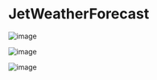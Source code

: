 # JetWeatherForecast

![image](https://github.com/dilersik/JetWeatherForecast/assets/20652107/f6e370a2-e57f-4222-9ed6-e77e593c8e7c)

![image](https://github.com/dilersik/JetWeatherForecast/assets/20652107/ee7bf51f-3b5b-49e8-bea0-ee1c7ae643dc)

![image](https://github.com/dilersik/JetWeatherForecast/assets/20652107/41577847-4b37-4823-ad64-60c35ad84058)
